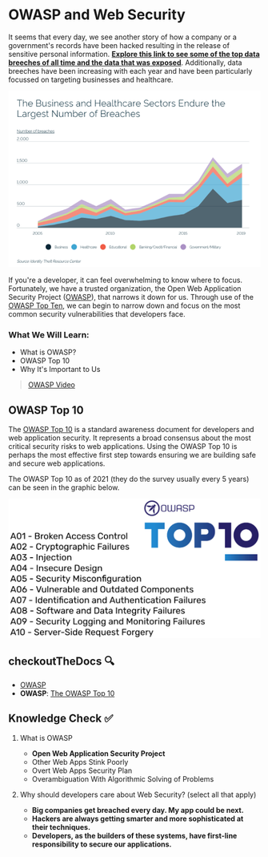 # OWASP and Web Security

It seems that every day, we see another story of how a company or a government's records have been hacked resulting in the release of sensitive personal information. **[Explore this link to see some of the top data breeches of all time and the data that was exposed](https://www.informationisbeautiful.net/visualizations/worlds-biggest-data-breaches-hacks/)**. Additionally, data breeches have been increasing with each year and have been particularly focussed on targeting businesses and healthcare.

![Data Breaches Graph](./assets/1.DataBreaches.png)

If you're a developer, it can feel overwhelming to know where to focus. Fortunately, we have a trusted organization, the Open Web Application Security Project ([OWASP](https://owasp.org/)), that narrows it down for us. Through use of the [OWASP Top Ten](https://owasp.org/www-project-top-ten/), we can begin to narrow down and focus on the most common security vulnerabilities that developers face.

### What We Will Learn:
- What is OWASP?
- OWASP Top 10
- Why It's Important to Us

>[OWASP Video](https://www.loom.com/share/29e1051f13de4caaaaaa03dbc1650549)

## OWASP Top 10

The [OWASP Top 10](https://owasp.org/www-project-top-ten/) is a standard awareness document for developers and web application security. It represents a broad consensus about the most critical security risks to web applications. Using the OWASP Top 10 is perhaps the most effective first step towards ensuring we are building safe and secure web applications.

The OWASP Top 10 as of 2021 (they do the survey usually every 5 years) can be seen in the graphic below.

![OWASP Top 10](./assets/1.OWASPTop10.png)

## checkoutTheDocs 🔍
- [OWASP](https://owasp.org/)
- **OWASP**: [The OWASP Top 10](https://owasp.org/www-project-top-ten/)

## Knowledge Check ✅

1. What is OWASP
    - **Open Web Application Security Project**
    - Other Web Apps Stink Poorly
    - Overt Web Apps Security Plan
    - Overambiguation With Algorithmic Solving of Problems

2. Why should developers care about Web Security? (select all that apply)
    - **Big companies get breached every day.  My app could be next.**
    - **Hackers are always getting smarter and more sophisticated at their techniques.**
    - **Developers, as the builders of these systems, have first-line responsibility to secure our applications.**